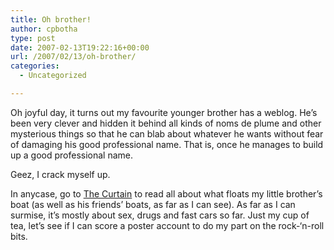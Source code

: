 ```yaml
---
title: Oh brother!
author: cpbotha
type: post
date: 2007-02-13T19:22:16+00:00
url: /2007/02/13/oh-brother/
categories:
  - Uncategorized

---
```

Oh joyful day, it turns out my favourite younger brother has a weblog. He’s been very clever and hidden it behind all kinds of noms de plume and other mysterious things so that he can blab about whatever he wants without fear of damaging his good professional name. That is, once he manages to build up a good professional name.

Geez, I crack myself up.

In anycase, go to [The Curtain][1] to read all about what floats my little brother’s boat (as well as his friends’ boats, as far as I can see). As far as I can surmise, it’s mostly about sex, drugs and fast cars so far. Just my cup of tea, let’s see if I can score a poster account to do my part on the rock-‘n-roll bits.

 [1]: http://www.thecurtain.co.za/
